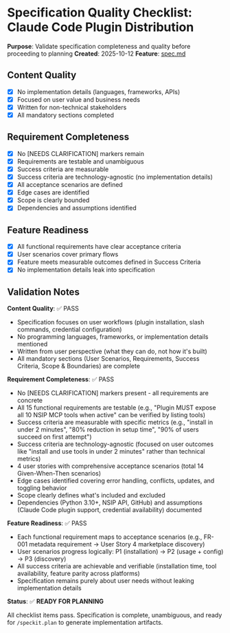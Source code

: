 # Specification Quality Checklist: Claude Code Plugin Distribution

**Purpose**: Validate specification completeness and quality before proceeding to planning
**Created**: 2025-10-12
**Feature**: [spec.md](../spec.md)

## Content Quality

- [x] No implementation details (languages, frameworks, APIs)
- [x] Focused on user value and business needs
- [x] Written for non-technical stakeholders
- [x] All mandatory sections completed

## Requirement Completeness

- [x] No [NEEDS CLARIFICATION] markers remain
- [x] Requirements are testable and unambiguous
- [x] Success criteria are measurable
- [x] Success criteria are technology-agnostic (no implementation details)
- [x] All acceptance scenarios are defined
- [x] Edge cases are identified
- [x] Scope is clearly bounded
- [x] Dependencies and assumptions identified

## Feature Readiness

- [x] All functional requirements have clear acceptance criteria
- [x] User scenarios cover primary flows
- [x] Feature meets measurable outcomes defined in Success Criteria
- [x] No implementation details leak into specification

## Validation Notes

**Content Quality**: ✅ PASS
- Specification focuses on user workflows (plugin installation, slash commands, credential configuration)
- No programming languages, frameworks, or implementation details mentioned
- Written from user perspective (what they can do, not how it's built)
- All mandatory sections (User Scenarios, Requirements, Success Criteria, Scope & Boundaries) are complete

**Requirement Completeness**: ✅ PASS
- No [NEEDS CLARIFICATION] markers present - all requirements are concrete
- All 15 functional requirements are testable (e.g., "Plugin MUST expose all 10 NSIP MCP tools when active" can be verified by listing tools)
- Success criteria are measurable with specific metrics (e.g., "install in under 2 minutes", "80% reduction in setup time", "90% of users succeed on first attempt")
- Success criteria are technology-agnostic (focused on user outcomes like "install and use tools in under 2 minutes" rather than technical metrics)
- 4 user stories with comprehensive acceptance scenarios (total 14 Given-When-Then scenarios)
- Edge cases identified covering error handling, conflicts, updates, and toggling behavior
- Scope clearly defines what's included and excluded
- Dependencies (Python 3.10+, NSIP API, GitHub) and assumptions (Claude Code plugin support, credential availability) documented

**Feature Readiness**: ✅ PASS
- Each functional requirement maps to acceptance scenarios (e.g., FR-001 metadata requirement → User Story 4 marketplace discovery)
- User scenarios progress logically: P1 (installation) → P2 (usage + config) → P3 (discovery)
- All success criteria are achievable and verifiable (installation time, tool availability, feature parity across platforms)
- Specification remains purely about user needs without leaking implementation details

**Status**: ✅ **READY FOR PLANNING**

All checklist items pass. Specification is complete, unambiguous, and ready for `/speckit.plan` to generate implementation artifacts.
